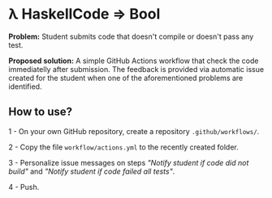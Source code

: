 # λ HaskellCode ⇒ Bool


**Problem:** Student submits code that doesn't compile or doesn't pass any test.

**Proposed solution:** A simple GitHub Actions workflow that check the code immediatelly after submission. The feedback is provided via automatic issue created for the student when one of the aforementioned problems are identified. 


## How to use?

1 - On your own GitHub repository, create a repository `.github/workflows/`.

2 - Copy the file `workflow/actions.yml` to the recently created folder.

3 - Personalize issue messages on steps _"Notify student if code did not build"_ and _"Notify student if code failed all tests"_.

4 - Push. 
